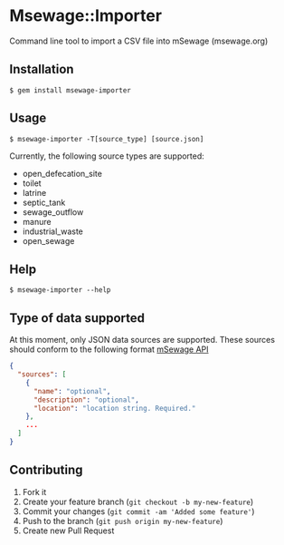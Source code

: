 # Msewage::Importer

Command line tool to import a CSV file into mSewage (msewage.org)

## Installation

    $ gem install msewage-importer

## Usage

    $ msewage-importer -T[source_type] [source.json]

Currently, the following source types are supported:
* open_defecation_site
* toilet
* latrine
* septic_tank
* sewage_outflow
* manure
* industrial_waste
* open_sewage

## Help

    $ msewage-importer --help

## Type of data supported

At this moment, only JSON data sources are supported. These sources should conform to the
following format [mSewage API](http://data.mwater.co/msewage/apiv2#2)

```json
{
  "sources": [
    {
      "name": "optional",
      "description": "optional",
      "location": "location string. Required."
    },
    ...
  ]
}

```

## Contributing

1. Fork it
2. Create your feature branch (`git checkout -b my-new-feature`)
3. Commit your changes (`git commit -am 'Added some feature'`)
4. Push to the branch (`git push origin my-new-feature`)
5. Create new Pull Request
